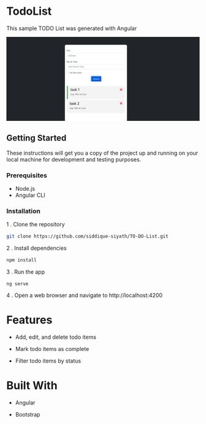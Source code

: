 # TodoList

This sample TODO List was generated with Angular 


![This is an image](/src/assets/todo_list.png)


## Getting Started

These instructions will get you a copy of the project up and running on your local machine for development and testing purposes.

### Prerequisites

- Node.js
- Angular CLI

### Installation

1 . Clone the repository

```bash
git clone https://github.com/siddique-siyath/TO-DO-List.git
```

2 . Install dependencies

```bash
npm install
```

3 . Run the app

```
ng serve
```


4 . Open a web browser and navigate to http://localhost:4200




# Features


 - Add, edit, and delete todo items

 - Mark todo items as complete

 - Filter todo items by status



# Built With


 - Angular

 - Bootstrap











